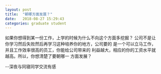 ```yaml
---
layout: post
title:  "朝哪方面发展？"
date:   2018-08-27 15:29:43
categories: graduate student
---
```


如果你想得到某一份工作，上学的时候为什么不向这个方面多挖掘？
公司不是让你学习然后失败然后再学习这种培养你的地方，公司要的
是一个可以立马工作，并且工作效率很高的员工，你能给公司带来的
利益越大，相应的你的工资水平就越高。所以，你想清楚了要朝哪一
方面发展？

--深夜与同寝同学交流有感
